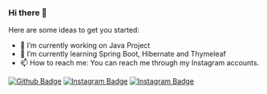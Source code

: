 ### Hi there 👋



Here are some ideas to get you started:

- 🔭 I’m currently working on Java Project
- 🌱 I’m currently learning Spring Boot, Hibernate and Thymeleaf
- 📫 How to reach me: You can reach me through my Instagram accounts.

[![Github Badge](https://img.shields.io/badge/-Github-000?style=quare&labelColor=000&logo=Github&logoColor=white&link=link)](https://github.com/MehmetHuseyinDelipalta) 
[![Instagram Badge](https://img.shields.io/badge/-Instagram-C13584?style=flat-quare&labelColor=C13584&logo=instagram&logoColor=white&link=link)](https://www.instagram.com/MehmetHuseyinDelipalta/)
[![Instagram Badge](https://img.shields.io/badge/-Instagram-C13584?style=flat-quare&labelColor=C13584&logo=instagram&logoColor=black&link=link)](https://www.instagram.com/codeveloperman/)
